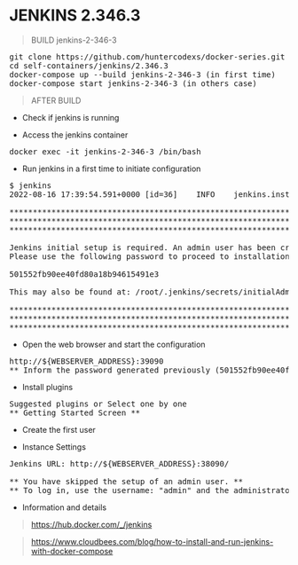 # JENKINS 2.346.3

> BUILD jenkins-2-346-3

<pre>
git clone https://github.com/huntercodexs/docker-series.git .
cd self-containers/jenkins/2.346.3
docker-compose up --build jenkins-2-346-3 (in first time)
docker-compose start jenkins-2-346-3 (in others case)
</pre>

> AFTER BUILD

- Check if jenkins is running

- Access the jenkins container

<pre>
docker exec -it jenkins-2-346-3 /bin/bash
</pre>

- Run jenkins in a first time to initiate configuration

<pre>
$ jenkins
2022-08-16 17:39:54.591+0000 [id=36]	INFO	jenkins.install.SetupWizard#init: 

*************************************************************
*************************************************************
*************************************************************

Jenkins initial setup is required. An admin user has been created and a password generated.
Please use the following password to proceed to installation:

501552fb90ee40fd80a18b94615491e3

This may also be found at: /root/.jenkins/secrets/initialAdminPassword

*************************************************************
*************************************************************
*************************************************************
</pre>

- Open the web browser and start the configuration

<pre>
http://${WEBSERVER_ADDRESS}:39090
** Inform the password generated previously (501552fb90ee40fd80a18b94615491e3) **
</pre>

- Install plugins

<pre>
Suggested plugins or Select one by one
** Getting Started Screen **
</pre>

- Create the first user

- Instance Settings

<pre>
Jenkins URL: http://${WEBSERVER_ADDRESS}:38090/

** You have skipped the setup of an admin user. **
** To log in, use the username: "admin" and the administrator password you used to access the setup wizard. **
</pre>

- Information and details

> https://hub.docker.com/_/jenkins

> https://www.cloudbees.com/blog/how-to-install-and-run-jenkins-with-docker-compose
